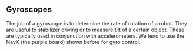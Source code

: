 ## Gyroscopes

The job of a gyroscope is to determine the rate of rotation of a robot. They are useful to stabilizer driving or to measure tilt of a certain object. These are typically used in conjunction with accelerometers. We tend to use the NavX (the purple board) shown before for gyro control.